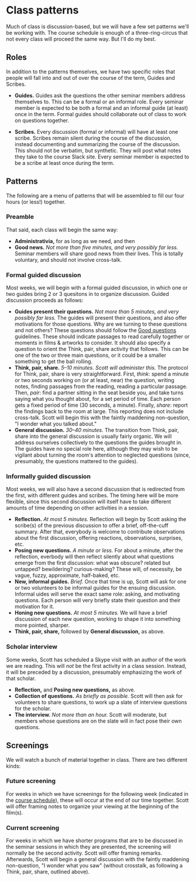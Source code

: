 # Class patterns
Much of class is discussion-based, but we will have a few set patterns we'll be working with. The course schedule is enough of a three-ring-circus that not every class will proceed the same way. But I'll do my best.

## Roles
In addition to the patterns themselves, we have two specific roles that people will fall into and out of over the course of the term, Guides and Scribes.

* **Guides.** Guides ask the questions the other seminar members address themselves to. This can be a formal or an informal role. Every seminar member is expected to be both a formal and an informal guide (at least) once in the term. Formal guides should collaborate out of class to work on questions together.

* **Scribes.** Every discussion (formal or informal) will have at least one scribe. Scribes remain silent during the course of the discussion, instead documenting and summarizing the course of the discussion. This should not be verbatim, but synthetic. They will post what notes they take to the course Slack site. Every seminar member is expected to be a scribe at least once during the term.

## Patterns
The following are a menu of patterns that will be assembled to fill our four hours (or less!) together.

### Preamble
That said, each class will begin the same way:
* **Administrativia,** for as long as we need, and then
* **Good news.** _Not more than five minutes, and very possibly far less._ Seminar members will share good news from their lives. This is totally voluntary, and should not involve cross-talk.

### Formal guided discussion
Most weeks, we will begin with a formal guided discussion, in which one or two guides bring 2 or 3 quesitons in to organize discussion. Guided discussion proceeds as follows:
* **Guides present their questions.** _Not more than 5 minutes, and very possibly far less._ The guides will present their questions, and also offer motivations for those questions. Why are we turning to these questions and not others? These questions should follow the [Good questions](questions-and-discussions.md#good-questions) guidelines. These should indicate passages to read carefully together or moments in films & artworks to consider. It should also specify a question to orient the Think, pair, share activity that follows. This can be one of the two or three main questions, or it could be a smaller something to get the ball rolling.
* **Think, pair, share.** _5–10 minutes. Scott will administer this._ The protocol for Think, pair, share is very straightforward. First, _think_: spend a minute or two seconds working on (or at least, near) the question, writing notes, finding passages from the reading, reading a particular passage. Then, _pair_: find a partner sitting in the seat beside you, and take turns saying what you thought about, for a set period of time. Each person gets a fixed period of time (30 seconds, a minute). Finally, _share_: report the findings back to the room at large. This reporting does not include cross-talk. Scott will begin this with the faintly maddening non-question, "I wonder what you talked about."
* **General discussion.** _30–40 minutes._ The transition from Think, pair, share into the general discussion is usually fairly organic. We will address ourselves collectively to the questions the guides brought in. The guides have no special role here, although they may wish to be vigilant about turning the room's attention to neglected questions (since, presumably, the questions mattered to the guides).

### Informally guided discussion
Most weeks, we will also have a second discussion that is redirected from the first, with different guides and scribes. The timing here will be more flexible, since this second discussion will itself have to take different amounts of time depending on other activities in a session.
* **Reflection.** _At most 5 minutes._ Reflection will begin by Scott asking the scribe(s) of the previous discussion to offer a brief, off-the-cuff summary. After that, everybody is welcome to contribute observations about the first discussion, offering reactions, observations, surprises, etc.
* **Posing new questions.** _A minute or less._ For about a minute, after the reflection, everbody will then reflect silently about what questions emerge from the first discussion: what was obscure? related but untapped? bewildering? curious-making? These will, of necessity, be vague, fuzzy, approximate, half-baked, etc.
* **New, informal guides.** _Brief._ Once that time is up, Scott will ask for one or two volunteers to be informal guides for the ensuing discussion. Informal uides will serve the exact same role: asking, and motivating questions. Each person will very briefly state their question and their motivation for it.
* **Honing new questions.** _At most 5 minutes._ We will have a brief discussion of each new question, working to shape it into something more pointed, sharper.
* **Think, pair, share,** followed by **General discussion,** as above.

### Scholar interview
Some weeks, Scott has scheduled a Skype visit with an author of the work we are reading. This will _not_ be the first activity in a class session. Instead, it will be preceded by a discussion, presumably emphasizing the work of that scholar.
* **Reflection,** and **Posing new questions,** as above.
* **Collection of questions.** _As briefly as possible._ Scott will then ask for volunteers to share questions, to work up a slate of interview questions for the scholar.
* **The interview.** _Not more than an hour._ Scott will moderate, but members whose questions are on the slate will in fact pose their own questions.

## Screenings
We will watch a bunch of material together in class. There are two different kinds:

### Future screening
For weeks in which we have screenings for the following week (indicated in the [course schedule](syllabus.md#course-schedule)), these will occur at the end of our time together. Scott will offer framing notes to organize your viewing at the beginning of the film(s).

### Current screening
For weeks in which we have shorter programs that are to be discussed in the seminar sessions in which they are presented, the screening will normally be the second activity. Scott will offer framing remarks. Afterwards, Scott will begin a general discussion with the faintly maddening non-question, "I wonder what you saw" (without crosstalk, as following a Think, pair, share, outlined above).
